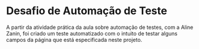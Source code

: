 # Desafio de Automação de Teste

A partir da atividade prática da aula sobre automação de testes, com a Aline Zanin, foi criado um teste automatizado com o intuito de testar alguns campos da página que está especificada neste projeto. 

